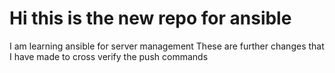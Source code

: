 # Hi this is the new repo for ansible
I am learning ansible for server management
These are further changes that I have made to cross verify the push commands
